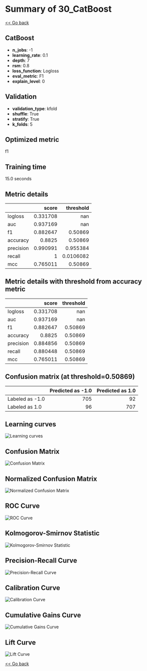 # Summary of 30_CatBoost

[<< Go back](../README.md)


## CatBoost
- **n_jobs**: -1
- **learning_rate**: 0.1
- **depth**: 7
- **rsm**: 0.8
- **loss_function**: Logloss
- **eval_metric**: F1
- **explain_level**: 0

## Validation
 - **validation_type**: kfold
 - **shuffle**: True
 - **stratify**: True
 - **k_folds**: 5

## Optimized metric
f1

## Training time

15.0 seconds

## Metric details
|           |    score |   threshold |
|:----------|---------:|------------:|
| logloss   | 0.331708 | nan         |
| auc       | 0.937169 | nan         |
| f1        | 0.882647 |   0.50869   |
| accuracy  | 0.8825   |   0.50869   |
| precision | 0.990991 |   0.955384  |
| recall    | 1        |   0.0106082 |
| mcc       | 0.765011 |   0.50869   |


## Metric details with threshold from accuracy metric
|           |    score |   threshold |
|:----------|---------:|------------:|
| logloss   | 0.331708 |   nan       |
| auc       | 0.937169 |   nan       |
| f1        | 0.882647 |     0.50869 |
| accuracy  | 0.8825   |     0.50869 |
| precision | 0.884856 |     0.50869 |
| recall    | 0.880448 |     0.50869 |
| mcc       | 0.765011 |     0.50869 |


## Confusion matrix (at threshold=0.50869)
|                 |   Predicted as -1.0 |   Predicted as 1.0 |
|:----------------|--------------------:|-------------------:|
| Labeled as -1.0 |                 705 |                 92 |
| Labeled as 1.0  |                  96 |                707 |

## Learning curves
![Learning curves](learning_curves.png)
## Confusion Matrix

![Confusion Matrix](confusion_matrix.png)


## Normalized Confusion Matrix

![Normalized Confusion Matrix](confusion_matrix_normalized.png)


## ROC Curve

![ROC Curve](roc_curve.png)


## Kolmogorov-Smirnov Statistic

![Kolmogorov-Smirnov Statistic](ks_statistic.png)


## Precision-Recall Curve

![Precision-Recall Curve](precision_recall_curve.png)


## Calibration Curve

![Calibration Curve](calibration_curve_curve.png)


## Cumulative Gains Curve

![Cumulative Gains Curve](cumulative_gains_curve.png)


## Lift Curve

![Lift Curve](lift_curve.png)



[<< Go back](../README.md)
